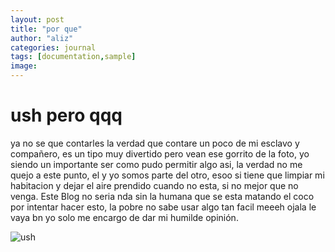 ```yaml
---
layout: post
title: "por que"
author: "aliz"
categories: journal
tags: [documentation,sample]
image: 
---
```





# ush pero qqq
ya no se que contarles la verdad que contare un poco de mi esclavo y compañero, es un tipo muy divertido pero vean ese gorrito de la foto, yo siendo un importante ser como pudo permitir algo asi, la verdad no me quejo a este punto, el y yo somos parte del otro, esoo si tiene que limpiar mi habitacion y dejar el aire prendido cuando no esta, si no mejor que no venga. 
Este Blog no seria nda sin la humana que se esta matando el coco por intentar hacer esto, la pobre no sabe usar algo tan facil meeeh ojala le vaya bn yo solo me encargo de dar mi humilde opinión.


![ush](https://github.com/user-attachments/assets/2b4e3932-4402-4a6c-a7cc-9a49025e888b)
